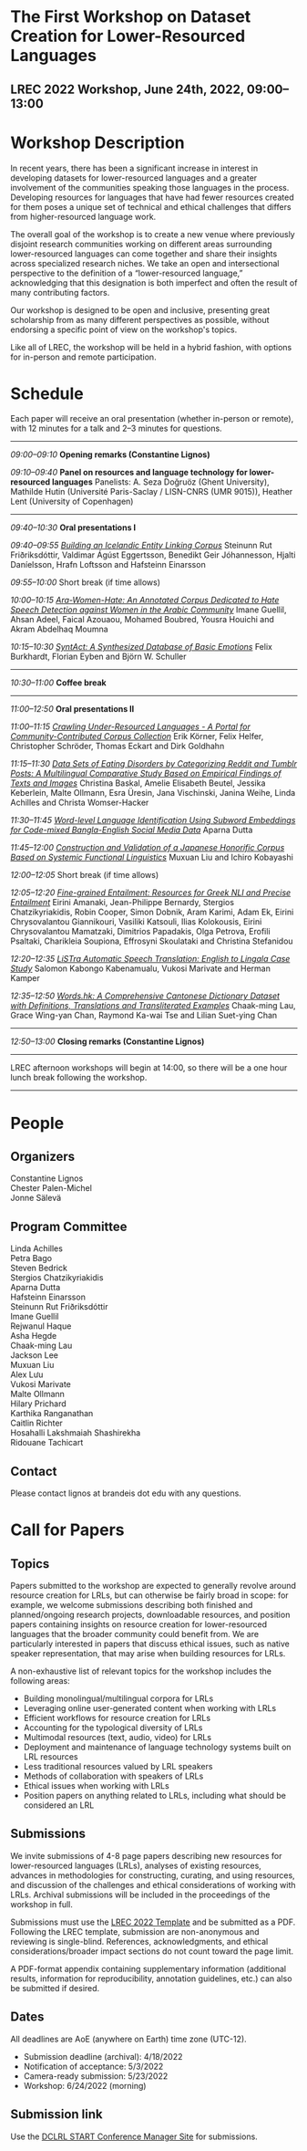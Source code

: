 # The First Workshop on Dataset Creation for Lower-Resourced Languages

## LREC 2022 Workshop, June 24th, 2022, 09:00–13:00


# Workshop Description

In recent years, there has been a significant increase in interest in developing datasets for lower-resourced languages and a greater involvement of the communities speaking those languages in the process. Developing resources for languages that have had fewer resources created for them poses a unique set of technical and ethical challenges that differs from higher-resourced language work.

The overall goal of the workshop is to create a new venue where previously disjoint research communities working on different areas surrounding lower-resourced languages can come together and share their insights across specialized research niches. We take an open and intersectional perspective to the definition of a “lower-resourced language,” acknowledging that this designation is both imperfect and often the result of many contributing factors.

Our workshop is designed to be open and inclusive, presenting great scholarship from as many different perspectives as possible, without endorsing a specific point of view on the workshop's topics.

Like all of LREC, the workshop will be held in a hybrid fashion, with options for in-person and remote participation.


# Schedule

Each paper will receive an oral presentation (whether in-person or remote), with 12 minutes for a talk and 2–3 minutes for questions.

---

*09:00–09:10*
**Opening remarks (Constantine Lignos)**

*09:10–09:40*
**Panel on resources and language technology for lower-resourced
languages**
Panelists: A. Seza Doğruöz (Ghent University), Mathilde Hutin (Université Paris-Saclay / LISN-CNRS (UMR 9015)), Heather Lent (University of Copenhagen)

---

*09:40–10:30*
**Oral presentations I**

*09:40–09:55*
*[Building an Icelandic Entity Linking Corpus](http://www.lrec-conf.org/proceedings/lrec2022/workshops/DCLRL/pdf/2022.dclrl-1.4.pdf)*
Steinunn Rut Friðriksdóttir, Valdimar Ágúst Eggertsson, Benedikt Geir Jóhannesson, Hjalti Daníelsson, Hrafn Loftsson and Hafsteinn Einarsson

*09:55–10:00*
Short break (if time allows)

*10:00–10:15*
*[Ara-Women-Hate: An Annotated Corpus Dedicated to Hate Speech Detection against Women in the Arabic Community](http://www.lrec-conf.org/proceedings/lrec2022/workshops/DCLRL/pdf/2022.dclrl-1.9.pdf)*
Imane Guellil, Ahsan Adeel, Faical Azouaou, Mohamed Boubred, Yousra Houichi and Akram Abdelhaq Moumna

*10:15–10:30*
*[SyntAct: A Synthesized Database of Basic Emotions](http://www.lrec-conf.org/proceedings/lrec2022/workshops/DCLRL/pdf/2022.dclrl-1.1.pdf)*
Felix Burkhardt, Florian Eyben and Björn W. Schuller

---

*10:30–11:00*
**Coffee break**

---

*11:00–12:50*
**Oral presentations II**

*11:00–11:15*
*[Crawling Under-Resourced Languages - A Portal for Community-Contributed Corpus Collection](http://www.lrec-conf.org/proceedings/lrec2022/workshops/DCLRL/pdf/2022.dclrl-1.5.pdf)*
Erik Körner, Felix Helfer, Christopher Schröder, Thomas Eckart and Dirk Goldhahn

*11:15–11:30*
*[Data Sets of Eating Disorders by Categorizing Reddit and Tumblr Posts: A Multilingual Comparative Study Based on Empirical Findings of Texts and Images](http://www.lrec-conf.org/proceedings/lrec2022/workshops/DCLRL/pdf/2022.dclrl-1.2.pdf)*
Christina Baskal, Amelie Elisabeth Beutel, Jessika Keberlein, Malte
Ollmann, Esra Üresin, Jana Vischinski, Janina Weihe, Linda Achilles
and Christa Womser-Hacker

*11:30–11:45*
*[Word-level Language Identification Using Subword Embeddings for Code-mixed Bangla-English Social Media Data](http://www.lrec-conf.org/proceedings/lrec2022/workshops/DCLRL/pdf/2022.dclrl-1.10.pdf)*
Aparna Dutta

*11:45–12:00*
*[Construction and Validation of a Japanese Honorific Corpus Based on Systemic Functional Linguistics](http://www.lrec-conf.org/proceedings/lrec2022/workshops/DCLRL/pdf/2022.dclrl-1.3.pdf)*
Muxuan Liu and Ichiro Kobayashi

*12:00–12:05*
Short break (if time allows)

*12:05–12:20*
*[Fine-grained Entailment: Resources for Greek NLI and Precise Entailment](http://www.lrec-conf.org/proceedings/lrec2022/workshops/DCLRL/pdf/2022.dclrl-1.6.pdf)*
Eirini Amanaki, Jean-Philippe Bernardy, Stergios Chatzikyriakidis, Robin Cooper, Simon Dobnik, Aram Karimi, Adam Ek, Eirini Chrysovalantou Giannikouri, Vasiliki Katsouli, Ilias Kolokousis, Eirini Chrysovalantou Mamatzaki, Dimitrios Papadakis, Olga Petrova, Erofili Psaltaki, Charikleia Soupiona, Effrosyni Skoulataki and Christina Stefanidou

*12:20–12:35*
*[LiSTra Automatic Speech Translation: English to Lingala Case Study](http://www.lrec-conf.org/proceedings/lrec2022/workshops/DCLRL/pdf/2022.dclrl-1.8.pdf)*
Salomon Kabongo Kabenamualu, Vukosi Marivate and Herman Kamper

*12:35–12:50*
*[Words.hk: A Comprehensive Cantonese Dictionary Dataset with Definitions, Translations and Transliterated Examples](http://www.lrec-conf.org/proceedings/lrec2022/workshops/DCLRL/pdf/2022.dclrl-1.7.pdf)*
Chaak-ming Lau, Grace Wing-yan Chan, Raymond Ka-wai Tse and Lilian Suet-ying Chan

---

*12:50–13:00*
**Closing remarks (Constantine Lignos)**

---

LREC afternoon workshops will begin at 14:00, so there will be a one hour lunch break following the workshop.

---

# People

## Organizers

Constantine Lignos  
Chester Palen-Michel  
Jonne Sälevä  

## Program Committee

Linda Achilles  
Petra Bago  
Steven Bedrick  
Stergios Chatzikyriakidis  
Aparna Dutta  
Hafsteinn Einarsson  
Steinunn Rut Friðriksdóttir  
Imane Guellil  
Rejwanul Haque  
Asha Hegde  
Chaak-ming Lau  
Jackson Lee  
Muxuan Liu  
Alex Lưu  
Vukosi Marivate  
Malte Ollmann  
Hilary Prichard  
Karthika Ranganathan  
Caitlin Richter  
Hosahalli Lakshmaiah Shashirekha  
Ridouane Tachicart  

## Contact

Please contact lignos at brandeis dot edu with any questions.


# Call for Papers

## Topics

Papers submitted to the workshop are expected to generally revolve around resource creation for LRLs, but can otherwise be fairly broad in scope: for example, we welcome submissions describing both finished and planned/ongoing research projects, downloadable resources, and position papers containing insights on resource creation for lower-resourced languages that the broader community could benefit from. We are particularly interested in papers that discuss ethical issues, such as native speaker representation, that may arise when building resources for LRLs.

A non-exhaustive list of relevant topics for the workshop includes the following areas:

* Building monolingual/multilingual corpora for LRLs
* Leveraging online user-generated content when working with LRLs
* Efficient workflows for resource creation for LRLs
* Accounting for the typological diversity of LRLs
* Multimodal resources (text, audio, video) for LRLs
* Deployment and maintenance of language technology systems built on LRL resources
* Less traditional resources valued by LRL speakers
* Methods of collaboration with speakers of LRLs
* Ethical issues when working with LRLs
* Position papers on anything related to LRLs, including what should be considered an LRL

## Submissions

We invite submissions of 4-8 page papers describing new resources for lower-resourced languages (LRLs), analyses of existing resources, advances in methodologies for constructing, curating, and using resources, and discussion of the challenges and ethical considerations of working with LRLs. Archival submissions will be included in the proceedings of the workshop in full.

Submissions must use the [LREC 2022 Template](https://lrec2022.lrec-conf.org/en/submission2022/authors-kit/) and be submitted as a PDF.
Following the LREC template, submission are non-anonymous and reviewing is single-blind.
References, acknowledgments, and ethical considerations/broader impact sections do not count toward the page limit.

A PDF-format appendix containing supplementary information (additional results, information for reproducibility, annotation guidelines, etc.) can also be submitted if desired.

## Dates

All deadlines are AoE (anywhere on Earth) time zone (UTC-12).

* Submission deadline (archival): 4/18/2022
* Notification of acceptance: 5/3/2022
* Camera-ready submission: 5/23/2022
* Workshop: 6/24/2022 (morning)


## Submission link

Use the [DCLRL START Conference Manager Site](https://www.softconf.com/lrec2022/DataLRL/) for submissions.
